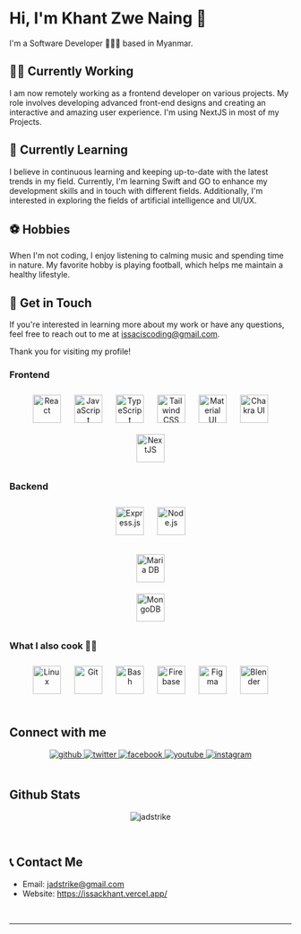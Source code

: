 # Hi, I'm Khant Zwe Naing 👋

I'm a Software Developer 🧑🏻‍💻 based in Myanmar.

## 👨‍💻 Currently Working
I am now remotely working as a frontend developer on various projects. My role involves developing advanced front-end designs and creating an interactive and amazing user experience. I'm using NextJS in most of my Projects.

## 🌱 Currently Learning

I believe in continuous learning and keeping up-to-date with the latest trends in my field. Currently, I'm learning Swift and GO to enhance my development skills and in touch with different fields. Additionally, I'm interested in exploring the fields of artificial intelligence and UI/UX.

## ⚽️ Hobbies

When I'm not coding, I enjoy listening to calming music and spending time in nature. My favorite hobby is playing football, which helps me maintain a healthy lifestyle.

## 📧 Get in Touch

If you're interested in learning more about my work or have any questions, feel free to reach out to me at issaciscoding@gmail.com.

Thank you for visiting my profile!

<!-- <div align="center"><img  src="https://raw.githubusercontent.com/jadstrike/jadstrike/main/profile.gif" align="center" style="width: 100%" /></div>

 <h1 align="center">Hola Khant Zwe Naing Here 👨‍🚀</h1>  
  

### <div align="center">🍿A computer nerd who is always willing to learn and face challenges  🚀💻</div>  
<p align="left"> <img src="https://komarev.com/ghpvc/?username=jadstrike&label=Profile%20views&color=0e75b6&style=flat" alt="jadstrike" /> </p>
  



### <h2>A skill that flows in my blood 👀</h2>  
- <h3>⚡ Problem Solving of course ⚡️</h3>  
  

<br/>  


## My Skill Set  
<table><tr><td valign="top" width="33%"> -->



### Frontend  
<div align="center">  
<a href="https://reactjs.org/" target="_blank"><img style="margin: 10px" src="https://profilinator.rishav.dev/skills-assets/react-original-wordmark.svg" alt="React" height="50" /></a>  
<a href="https://www.javascript.com/" target="_blank"><img style="margin: 10px" src="https://profilinator.rishav.dev/skills-assets/javascript-original.svg" alt="JavaScript" height="50" /></a>  
<a href="https://www.typescriptlang.org/" target="_blank"><img style="margin: 10px" src="https://profilinator.rishav.dev/skills-assets/typescript-original.svg" alt="TypeScript" height="50" /></a>  
<a href="https://www.tailwindcss.com/" target="_blank"><img style="margin: 10px" src="https://profilinator.rishav.dev/skills-assets/tailwindcss.svg" alt="Tailwind CSS" height="50" /></a>  
<a href="https://mui.com/" target="_blank"><img style="margin: 10px" src="https://profilinator.rishav.dev/skills-assets/mui.png" alt="Material UI" height="50" /></a>  
<a href="https://chakra-ui.com/" target="_blank"><img style="margin: 10px" src="https://profilinator.rishav.dev/skills-assets/chakraui.png" alt="Chakra UI" height="50" /></a>  
<a href="https://nextjs.org/" target="_blank"><img style="margin: 10px" src="https://profilinator.rishav.dev/skills-assets/nextjs.png" alt="NextJS" height="50" /></a>  
</div>

</td><td valign="top" width="33%">



### Backend  
<div align="center">  
<a href="https://expressjs.com/" target="_blank"><img style="margin: 10px" src="https://profilinator.rishav.dev/skills-assets/express-original-wordmark.svg" alt="Express.js" height="50" /></a>  
<a href="https://nodejs.org/" target="_blank"><img style="margin: 10px" src="https://profilinator.rishav.dev/skills-assets/nodejs-original-wordmark.svg" alt="Node.js" height="50" /></a>  


 
<a href="https://mariadb.org/" target="_blank"><img style="margin: 10px" src="https://profilinator.rishav.dev/skills-assets/mariadb.png" alt="Maria DB" height="50" /></a>  
<a href="https://www.mongodb.com/" target="_blank"><img style="margin: 10px" src="https://profilinator.rishav.dev/skills-assets/mongodb-original-wordmark.svg" alt="MongoDB" height="50" /></a>  
</div>

</td><td valign="top" width="33%">



### What I also cook 👨‍🍳  
<div align="center">  
<a href="https://www.linux.org/" target="_blank"><img style="margin: 10px" src="https://profilinator.rishav.dev/skills-assets/linux-original.svg" alt="Linux" height="50" /></a>  
<a href="https://github.com/" target="_blank"><img style="margin: 10px" src="https://profilinator.rishav.dev/skills-assets/git-scm-icon.svg" alt="Git" height="50" /></a>  
<a href="https://www.gnu.org/software/bash/" target="_blank"><img style="margin: 10px" src="https://profilinator.rishav.dev/skills-assets/gnu_bash-icon.svg" alt="Bash" height="50" /></a>  
<a href="https://firebase.google.com/" target="_blank"><img style="margin: 10px" src="https://profilinator.rishav.dev/skills-assets/firebase.png" alt="Firebase" height="50" /></a>  
<a href="https://www.figma.com/" target="_blank"><img style="margin: 10px" src="https://profilinator.rishav.dev/skills-assets/figma-icon.svg" alt="Figma" height="50" /></a>  
<a href="https://www.blender.org/" target="_blank"><img style="margin: 10px" src="https://profilinator.rishav.dev/skills-assets/blender_community_badge_white.svg" alt="Blender" height="50" /></a>  
</div>

</td></tr></table>  

<br/>  


## Connect with me  
<div align="center">
<a href="https://github.com/jadstrike" target="_blank">
<img src=https://img.shields.io/badge/github-%2324292e.svg?&style=for-the-badge&logo=github&logoColor=white alt=github style="margin-bottom: 5px;" />
</a>
<a href="https://twitter.com/issackhant" target="_blank">
<img src=https://img.shields.io/badge/twitter-%2300acee.svg?&style=for-the-badge&logo=twitter&logoColor=white alt=twitter style="margin-bottom: 5px;" />
</a>
<a href="https://www.facebook.com/Khant Zwe Naing" target="_blank">
<img src=https://img.shields.io/badge/facebook-%232E87FB.svg?&style=for-the-badge&logo=facebook&logoColor=white alt=facebook style="margin-bottom: 5px;" />
</a>
<a href="https://www.youtube.com/user/Khant Zwe Naing" target="_blank">
<img src=https://img.shields.io/badge/youtube-%23EE4831.svg?&style=for-the-badge&logo=youtube&logoColor=white alt=youtube style="margin-bottom: 5px;" />
</a>
<a href="https://instagram.com/issackhant" target="_blank">
<img src=https://img.shields.io/badge/instagram-%23000000.svg?&style=for-the-badge&logo=instagram&logoColor=white alt=instagram style="margin-bottom: 5px;" />
</a>  
</div>  
  

<br/>  


## Github Stats  
<!-- <p align="center"><img align="center" src="https://github-readme-stats.vercel.app/api/top-langs/?username=jadstrike&hide=html&layout=compact&theme=synthwave" alt="Top Skills">
  <img align="center" src="https://github-readme-stats.vercel.app/api?username=jadstrike&count_private=true&line_height=27&show_icons=true&theme=synthwave">  -->
<div align="center">
<img align="center" src="https://github-readme-streak-stats.herokuapp.com/?user=jadstrike&&theme=synthwave" alt="jadstrike" />
</div>
 </p>

<br/>  

## 📞 Contact Me
- Email: jadstrike@gmail.com
- Website: https://issackhant.vercel.app/
  

<br/>  

 
----










<!-- <h1>Hola Issac Khant Here ⚡️</h1>

[![GitHub followers](https://img.shields.io/github/followers/jadstrike.svg?style=social&label=Follow&maxAge=2592000&color=brightgreen)](https://github.com/jadstrike)

## 🧑‍💼 About Me

A computer nerd who is always willing to learn and face challenges

## 💻 Skills

problem solving of course 💥

###  What I Cook 🍳

<p align="center">
  <img src="https://github-readme-stats.vercel.app/api/top-langs/?username=jadstrike&hide=html&layout=compact&theme=synthwave" alt="Top Skills">
  <img src="https://github-readme-stats.vercel.app/api?username=jadstrike&count_private=true&line_height=27&show_icons=true&theme=dark" alt="GitHub Stats">
</p>

## 📞 Contact Me
- Email: jadstrike@gmail.com
- Website: https://issackhant.vercel.app/ -->

